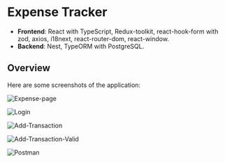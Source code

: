 # Expense Tracker

- **Frontend**: React with TypeScript, Redux-toolkit, react-hook-form with zod, axios, i18next, react-router-dom, react-window.
- **Backend**: Nest, TypeORM with PostgreSQL.

## Overview

Here are some screenshots of the application:

![Expense-page](https://drive.google.com/uc?export=view&id=1Xu-SEtMkaQ5fPIg09O00p9gaUzmRLrlq)

![Login](https://drive.google.com/uc?export=view&id=1oF8PmPFD7w7lBF6d3OV3pTKljSMONVhA)

![Add-Transaction](https://drive.google.com/uc?export=view&id=1vXF5eDxdCXQ74OUYp46K9zaToD85eH_s)

![Add-Transaction-Valid](https://drive.google.com/uc?export=view&id=1thfNp_V07anZ7XVlNtditJjn3CslIMhh)

![Postman](https://drive.google.com/uc?export=view&id=1ubC9dxiHGw7xfWpCjoyseD5tsxs4cYwm)
